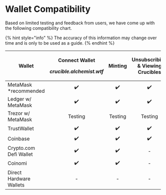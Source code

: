 # Wallet Compatibility

Based on limited testing and feedback from users, we have come up with the following compatibility chart.

{% hint style="info" %}
The accuracy of this information may change over time and is only to be used as a guide.
{% endhint %}

| Wallet                  | <p>Connect Wallet</p><p><em>crucible.alchemist.wtf</em></p> | Minting | Unsubscribing & Viewing Crucibles |
| ----------------------- | :---------------------------------------------------------: | :-----: | :-------------------------------: |
| MetaMask \*recommended  |                              ✔️                             |    ✔️   |                 ✔️                |
| Ledger w/ MetaMask      |                              ✔️                             |    ✔️   |                 ✔️                |
| Trezor w/ MetaMask      |                           Testing                           | Testing |              Testing              |
| TrustWallet             |                              ✔️                             |    ✔️   |                 ✔️                |
| Coinbase                |                              ✔️                             |    ✔️   |                 ✔️                |
| Crypto.com Defi Wallet  |                              ✔️                             |    ✔️   |                 -                 |
| Coinomi                 |                              ✔️                             |    ✔️   |                 -                 |
| Direct Hardware Wallets |                              -                              |    -    |                 -                 |

